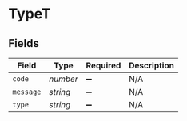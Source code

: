 # TypeT


## Fields

| Field              | Type               | Required           | Description        |
| ------------------ | ------------------ | ------------------ | ------------------ |
| `code`             | *number*           | :heavy_minus_sign: | N/A                |
| `message`          | *string*           | :heavy_minus_sign: | N/A                |
| `type`             | *string*           | :heavy_minus_sign: | N/A                |